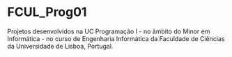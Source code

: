 # FCUL_Prog01
Projetos desenvolvidos na UC Programação I - no âmbito do Minor em Informática - no curso de Engenharia Informática da Faculdade de Ciências da Universidade de Lisboa, Portugal. 
